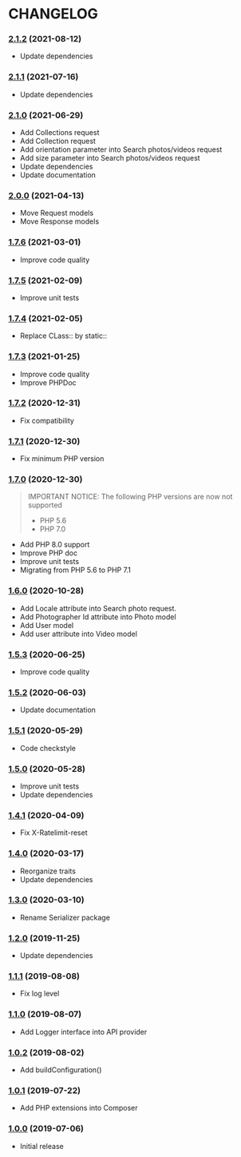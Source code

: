CHANGELOG
=========

### [2.1.2](https://github.com/webeweb/pexels-library/tree/v2.1.2) (2021-08-12)

- Update dependencies

### [2.1.1](https://github.com/webeweb/pexels-library/tree/v2.1.1) (2021-07-16)

- Update dependencies

### [2.1.0](https://github.com/webeweb/pexels-library/tree/v2.1.0) (2021-06-29)

- Add Collections request
- Add Collection request
- Add orientation parameter into Search photos/videos request
- Add size parameter into Search photos/videos request
- Update dependencies
- Update documentation

### [2.0.0](https://github.com/webeweb/pexels-library/tree/v2.0.0) (2021-04-13)

- Move Request models
- Move Response models

### [1.7.6](https://github.com/webeweb/pexels-library/tree/v1.7.6) (2021-03-01)

- Improve code quality

### [1.7.5](https://github.com/webeweb/pexels-library/tree/v1.7.5) (2021-02-09)

- Improve unit tests

### [1.7.4](https://github.com/webeweb/pexels-library/tree/v1.7.4) (2021-02-05)

- Replace CLass:: by static::

### [1.7.3](https://github.com/webeweb/pexels-library/tree/v1.7.3) (2021-01-25)

- Improve code quality
- Improve PHPDoc

### [1.7.2](https://github.com/webeweb/pexels-library/tree/v1.7.2) (2020-12-31)

- Fix compatibility

### [1.7.1](https://github.com/webeweb/pexels-library/tree/v1.7.1) (2020-12-30)

- Fix minimum PHP version

### [1.7.0](https://github.com/webeweb/pexels-library/tree/v1.7.0) (2020-12-30)

> IMPORTANT NOTICE: The following PHP versions are now not supported
> - PHP 5.6
> - PHP 7.0

- Add PHP 8.0 support
- Improve PHP doc
- Improve unit tests
- Migrating from PHP 5.6 to PHP 7.1

### [1.6.0](https://github.com/webeweb/pexels-library/tree/v1.6.0) (2020-10-28)

- Add Locale attribute into Search photo request.
- Add Photographer Id attribute into Photo model
- Add User model
- Add user attribute into Video model

### [1.5.3](https://github.com/webeweb/pexels-library/tree/v1.5.3) (2020-06-25)

- Improve code quality

### [1.5.2](https://github.com/webeweb/pexels-library/tree/v1.5.2) (2020-06-03)

- Update documentation

### [1.5.1](https://github.com/webeweb/pexels-library/tree/v1.5.1) (2020-05-29)

- Code checkstyle

### [1.5.0](https://github.com/webeweb/pexels-library/tree/v1.5.0) (2020-05-28)

- Improve unit tests
- Update dependencies

### [1.4.1](https://github.com/webeweb/pexels-library/tree/v1.4.1) (2020-04-09)

- Fix X-Ratelimit-reset

### [1.4.0](https://github.com/webeweb/pexels-library/tree/v1.4.0) (2020-03-17)

- Reorganize traits
- Update dependencies

### [1.3.0](https://github.com/webeweb/pexels-library/tree/v1.3.0) (2020-03-10)

- Rename Serializer package

### [1.2.0](https://github.com/webeweb/pexels-library/tree/v1.2.0) (2019-11-25)

- Update dependencies

### [1.1.1](https://github.com/webeweb/pexels-library/tree/v1.1.1) (2019-08-08)

- Fix log level

### [1.1.0](https://github.com/webeweb/pexels-library/tree/v1.1.0) (2019-08-07)

- Add Logger interface into API provider

### [1.0.2](https://github.com/webeweb/pexels-library/tree/v1.0.2) (2019-08-02)

- Add buildConfiguration()

### [1.0.1](https://github.com/webeweb/pexels-library/tree/v1.0.1) (2019-07-22)

- Add PHP extensions into Composer

### [1.0.0](https://github.com/webeweb/pexels-library/tree/v1.0.0) (2019-07-06)

- Initial release
